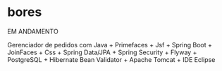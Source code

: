 # bores

EM ANDAMENTO

Gerenciador de pedidos com Java + Primefaces + Jsf + Spring Boot + JoinFaces + Css + Spring Data/JPA + Spring Security + Flyway + PostgreSQL + Hibernate Bean Validator + Apache Tomcat + IDE Eclipse
